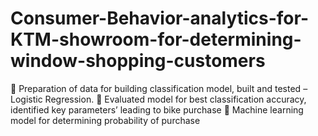 # Consumer-Behavior-analytics-for-KTM-showroom-for-determining-window-shopping-customers
 Preparation of data for building classification model, built and tested – Logistic Regression.  Evaluated model for best classification accuracy, identified key parameters’ leading to bike purchase  Machine learning model for determining probability of purchase
